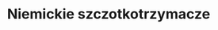 ---
layout: category
type: szczotkotrzymacze
title: Niemickie szczotkotrzymacze
category: niemieckie
permalink: '/szczotkotrzymacze/niemieckie/'
translation_url: '/en/brush-holders/german/'
---